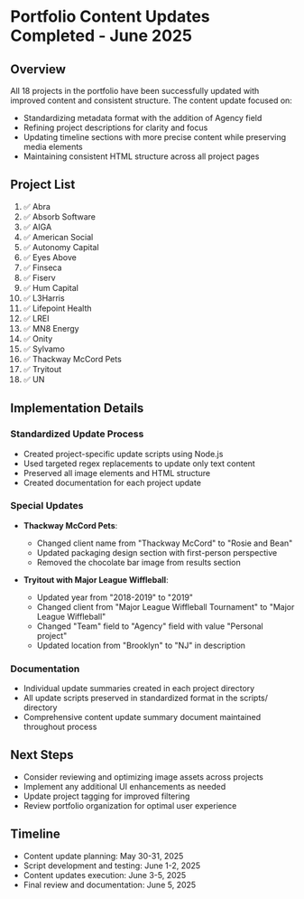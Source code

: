 # Portfolio Content Updates Completed - June 2025

## Overview

All 18 projects in the portfolio have been successfully updated with improved content and consistent structure. The content update focused on:

- Standardizing metadata format with the addition of Agency field
- Refining project descriptions for clarity and focus
- Updating timeline sections with more precise content while preserving media elements
- Maintaining consistent HTML structure across all project pages

## Project List

1. ✅ Abra
2. ✅ Absorb Software  
3. ✅ AIGA
4. ✅ American Social
5. ✅ Autonomy Capital
6. ✅ Eyes Above
7. ✅ Finseca
8. ✅ Fiserv
9. ✅ Hum Capital
10. ✅ L3Harris
11. ✅ Lifepoint Health
12. ✅ LREI
13. ✅ MN8 Energy
14. ✅ Onity
15. ✅ Sylvamo
16. ✅ Thackway McCord Pets
17. ✅ Tryitout
18. ✅ UN

## Implementation Details

### Standardized Update Process
- Created project-specific update scripts using Node.js
- Used targeted regex replacements to update only text content
- Preserved all image elements and HTML structure
- Created documentation for each project update

### Special Updates
- **Thackway McCord Pets**:
  - Changed client name from "Thackway McCord" to "Rosie and Bean"
  - Updated packaging design section with first-person perspective
  - Removed the chocolate bar image from results section
  
- **Tryitout with Major League Wiffleball**:
  - Updated year from "2018-2019" to "2019"
  - Changed client from "Major League Wiffleball Tournament" to "Major League Wiffleball"
  - Changed "Team" field to "Agency" field with value "Personal project"
  - Updated location from "Brooklyn" to "NJ" in description

### Documentation
- Individual update summaries created in each project directory
- All update scripts preserved in standardized format in the scripts/ directory
- Comprehensive content update summary document maintained throughout process

## Next Steps

- Consider reviewing and optimizing image assets across projects
- Implement any additional UI enhancements as needed
- Update project tagging for improved filtering
- Review portfolio organization for optimal user experience

## Timeline
- Content update planning: May 30-31, 2025
- Script development and testing: June 1-2, 2025
- Content updates execution: June 3-5, 2025
- Final review and documentation: June 5, 2025